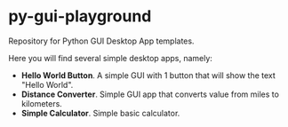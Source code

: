 # py-gui-playground
Repository for Python GUI Desktop App templates.

Here you will find several simple desktop apps, namely:
- **Hello World Button**. A simple GUI with 1 button that will show the text "Hello World".
- **Distance Converter**. Simple GUI app that converts value from miles to kilometers.
- **Simple Calculator**. Simple basic calculator.
